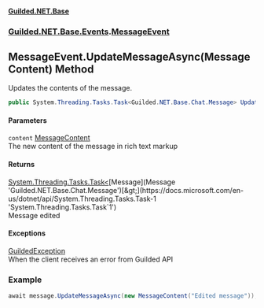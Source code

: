 
#### [Guilded.NET.Base](index 'index')
### [Guilded.NET.Base.Events](index#Guilded_NET_Base_Events 'Guilded.NET.Base.Events').[MessageEvent](MessageEvent 'Guilded.NET.Base.Events.MessageEvent')
## MessageEvent.UpdateMessageAsync(MessageContent) Method
Updates the contents of the message.  
```csharp
public System.Threading.Tasks.Task<Guilded.NET.Base.Chat.Message> UpdateMessageAsync(Guilded.NET.Base.Chat.MessageContent content);
```

#### Parameters
<a name='Guilded_NET_Base_Events_MessageEvent_UpdateMessageAsync(Guilded_NET_Base_Chat_MessageContent)_content'></a>
`content` [MessageContent](MessageContent 'Guilded.NET.Base.Chat.MessageContent')  
The new content of the message in rich text markup
  

#### Returns
[System.Threading.Tasks.Task&lt;](https://docs.microsoft.com/en-us/dotnet/api/System.Threading.Tasks.Task-1 'System.Threading.Tasks.Task`1')[Message](Message 'Guilded.NET.Base.Chat.Message')[&gt;](https://docs.microsoft.com/en-us/dotnet/api/System.Threading.Tasks.Task-1 'System.Threading.Tasks.Task`1')  
Message edited

#### Exceptions
[GuildedException](GuildedException 'Guilded.NET.Base.GuildedException')  
When the client receives an error from Guilded API
### Example
```csharp
await message.UpdateMessageAsync(new MessageContent("Edited message"));  
```
